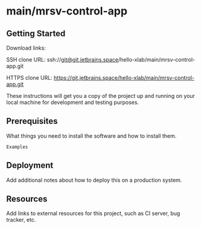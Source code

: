 # main/mrsv-control-app



## Getting Started

Download links:

SSH clone URL: ssh://git@git.jetbrains.space/hello-xlab/main/mrsv-control-app.git

HTTPS clone URL: https://git.jetbrains.space/hello-xlab/main/mrsv-control-app.git



These instructions will get you a copy of the project up and running on your local machine for development and testing purposes.

## Prerequisites

What things you need to install the software and how to install them.

```
Examples
```

## Deployment

Add additional notes about how to deploy this on a production system.

## Resources

Add links to external resources for this project, such as CI server, bug tracker, etc.
